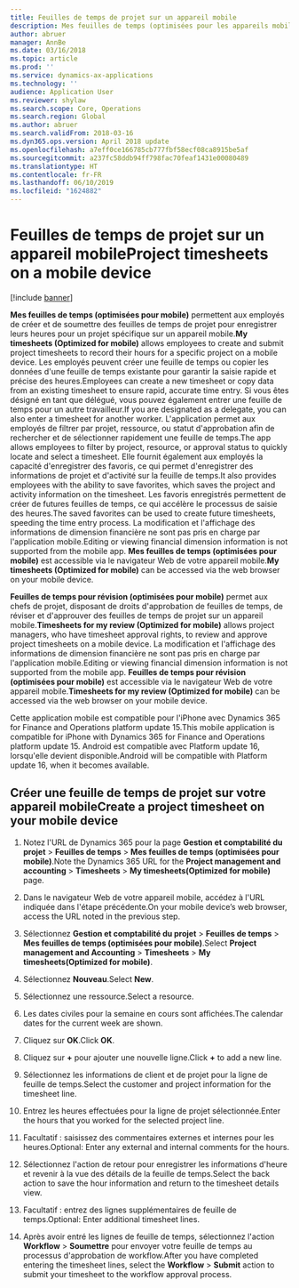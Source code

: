```yaml
---
title: Feuilles de temps de projet sur un appareil mobile
description: Mes feuilles de temps (optimisées pour les appareils mobiles) permettent aux employés de créer et de soumettre des feuilles de temps de projet pour enregistrer leurs heures pour un projet spécifique sur un appareil mobile.
author: abruer
manager: AnnBe
ms.date: 03/16/2018
ms.topic: article
ms.prod: ''
ms.service: dynamics-ax-applications
ms.technology: ''
audience: Application User
ms.reviewer: shylaw
ms.search.scope: Core, Operations
ms.search.region: Global
ms.author: abruer
ms.search.validFrom: 2018-03-16
ms.dyn365.ops.version: April 2018 update
ms.openlocfilehash: a7eff0ce166785cb777fbf58ecf08ca8915be5af
ms.sourcegitcommit: a237fc58ddb94ff798fac70feaf1431e00080489
ms.translationtype: HT
ms.contentlocale: fr-FR
ms.lasthandoff: 06/10/2019
ms.locfileid: "1624882"
---
```

# <a name="project-timesheets-on-a-mobile-device"></a><span data-ttu-id="1ab95-103">Feuilles de temps de projet sur un appareil mobile</span><span class="sxs-lookup"><span data-stu-id="1ab95-103">Project timesheets on a mobile device</span></span>

[!include [banner](../includes/banner.md)]

<span data-ttu-id="1ab95-104">**Mes feuilles de temps (optimisées pour mobile)** permettent aux employés de créer et de soumettre des feuilles de temps de projet pour enregistrer leurs heures pour un projet spécifique sur un appareil mobile.</span><span class="sxs-lookup"><span data-stu-id="1ab95-104">**My timesheets (Optimized for mobile)** allows employees to create and submit project timesheets to record their hours for a specific project on a mobile device.</span></span> <span data-ttu-id="1ab95-105">Les employés peuvent créer une feuille de temps ou copier les données d'une feuille de temps existante pour garantir la saisie rapide et précise des heures.</span><span class="sxs-lookup"><span data-stu-id="1ab95-105">Employees can create a new timesheet or copy data from an existing timesheet to ensure rapid, accurate time entry.</span></span> <span data-ttu-id="1ab95-106">Si vous êtes désigné en tant que délégué, vous pouvez également entrer une feuille de temps pour un autre travailleur.</span><span class="sxs-lookup"><span data-stu-id="1ab95-106">If you are designated as a delegate, you can also enter a timesheet for another worker.</span></span> <span data-ttu-id="1ab95-107">L'application permet aux employés de filtrer par projet, ressource, ou statut d'approbation afin de rechercher et de sélectionner rapidement une feuille de temps.</span><span class="sxs-lookup"><span data-stu-id="1ab95-107">The app allows employees to filter by project, resource, or approval status to quickly locate and select a timesheet.</span></span> <span data-ttu-id="1ab95-108">Elle fournit également aux employés la capacité d'enregistrer des favoris, ce qui permet d'enregistrer des informations de projet et d'activité sur la feuille de temps.</span><span class="sxs-lookup"><span data-stu-id="1ab95-108">It also provides employees with the ability to save favorites, which saves the project and activity information on the timesheet.</span></span> <span data-ttu-id="1ab95-109">Les favoris enregistrés permettent de créer de futures feuilles de temps, ce qui accélère le processus de saisie des heures.</span><span class="sxs-lookup"><span data-stu-id="1ab95-109">The saved favorites can be used to create future timesheets, speeding the time entry process.</span></span> <span data-ttu-id="1ab95-110">La modification et l'affichage des informations de dimension financière ne sont pas pris en charge par l'application mobile.</span><span class="sxs-lookup"><span data-stu-id="1ab95-110">Editing or viewing financial dimension information is not supported from the mobile app.</span></span> <span data-ttu-id="1ab95-111">**Mes feuilles de temps (optimisées pour mobile)** est accessible via le navigateur Web de votre appareil mobile.</span><span class="sxs-lookup"><span data-stu-id="1ab95-111">**My timesheets (Optimized for mobile)** can be accessed via the web browser on your mobile device.</span></span>

<span data-ttu-id="1ab95-112">**Feuilles de temps pour révision (optimisées pour mobile)** permet aux chefs de projet, disposant de droits d'approbation de feuilles de temps, de réviser et d'approuver des feuilles de temps de projet sur un appareil mobile.</span><span class="sxs-lookup"><span data-stu-id="1ab95-112">**Timesheets for my review (Optimized for mobile)** allows project managers, who have timesheet approval rights, to review and approve project timesheets on a mobile device.</span></span> <span data-ttu-id="1ab95-113">La modification et l'affichage des informations de dimension financière ne sont pas pris en charge par l'application mobile.</span><span class="sxs-lookup"><span data-stu-id="1ab95-113">Editing or viewing financial dimension information is not supported from the mobile app.</span></span> <span data-ttu-id="1ab95-114">**Feuilles de temps pour révision (optimisées pour mobile)** est accessible via le navigateur Web de votre appareil mobile.</span><span class="sxs-lookup"><span data-stu-id="1ab95-114">**Timesheets for my review (Optimized for mobile)** can be accessed via the web browser on your mobile device.</span></span>

<span data-ttu-id="1ab95-115">Cette application mobile est compatible pour l'iPhone avec Dynamics 365 for Finance and Operations platform update 15.</span><span class="sxs-lookup"><span data-stu-id="1ab95-115">This mobile application is compatible for iPhone with Dynamics 365 for Finance and Operations platform update 15.</span></span>
<span data-ttu-id="1ab95-116">Android est compatible avec Platform update 16, lorsqu'elle devient disponible.</span><span class="sxs-lookup"><span data-stu-id="1ab95-116">Android will be compatible with Platform update 16, when it becomes available.</span></span>

## <a name="create-a-project-timesheet-on-your-mobile-device"></a><span data-ttu-id="1ab95-117">Créer une feuille de temps de projet sur votre appareil mobile</span><span class="sxs-lookup"><span data-stu-id="1ab95-117">Create a project timesheet on your mobile device</span></span>

1.  <span data-ttu-id="1ab95-118">Notez l'URL de Dynamics 365 pour la page **Gestion et comptabilité du projet** \> **Feuilles de temps** \> **Mes feuilles de temps (optimisées pour mobile)**.</span><span class="sxs-lookup"><span data-stu-id="1ab95-118">Note the Dynamics 365 URL for the **Project management and accounting** \> **Timesheets** \> **My timesheets(Optimized for mobile)** page.</span></span>

2.  <span data-ttu-id="1ab95-119">Dans le navigateur Web de votre appareil mobile, accédez à l'URL indiquée dans l'étape précédente.</span><span class="sxs-lookup"><span data-stu-id="1ab95-119">On your mobile device’s web browser, access the URL noted in the previous step.</span></span>
 
3.  <span data-ttu-id="1ab95-120">Sélectionnez **Gestion et comptabilité du projet** \> **Feuilles de temps** \> **Mes feuilles de temps (optimisées pour mobile)**.</span><span class="sxs-lookup"><span data-stu-id="1ab95-120">Select **Project management and Accounting** \> **Timesheets** \> **My timesheets(Optimized for mobile)**.</span></span>

4.  <span data-ttu-id="1ab95-121">Sélectionnez **Nouveau**.</span><span class="sxs-lookup"><span data-stu-id="1ab95-121">Select **New**.</span></span>

5.  <span data-ttu-id="1ab95-122">Sélectionnez une ressource.</span><span class="sxs-lookup"><span data-stu-id="1ab95-122">Select a resource.</span></span>

6.  <span data-ttu-id="1ab95-123">Les dates civiles pour la semaine en cours sont affichées.</span><span class="sxs-lookup"><span data-stu-id="1ab95-123">The calendar dates for the current week are shown.</span></span>

7.  <span data-ttu-id="1ab95-124">Cliquez sur **OK**.</span><span class="sxs-lookup"><span data-stu-id="1ab95-124">Click **OK**.</span></span>

8.  <span data-ttu-id="1ab95-125">Cliquez sur **+** pour ajouter une nouvelle ligne.</span><span class="sxs-lookup"><span data-stu-id="1ab95-125">Click **+** to add a new line.</span></span>

9.  <span data-ttu-id="1ab95-126">Sélectionnez les informations de client et de projet pour la ligne de feuille de temps.</span><span class="sxs-lookup"><span data-stu-id="1ab95-126">Select the customer and project information for the timesheet line.</span></span>

10. <span data-ttu-id="1ab95-127">Entrez les heures effectuées pour la ligne de projet sélectionnée.</span><span class="sxs-lookup"><span data-stu-id="1ab95-127">Enter the hours that you worked for the selected project line.</span></span>

11. <span data-ttu-id="1ab95-128">Facultatif : saisissez des commentaires externes et internes pour les heures.</span><span class="sxs-lookup"><span data-stu-id="1ab95-128">Optional: Enter any external and internal comments for the hours.</span></span>

12. <span data-ttu-id="1ab95-129">Sélectionnez l'action de retour pour enregistrer les informations d'heure et revenir à la vue des détails de la feuille de temps.</span><span class="sxs-lookup"><span data-stu-id="1ab95-129">Select the back action to save the hour information and return to the timesheet details view.</span></span>

13. <span data-ttu-id="1ab95-130">Facultatif : entrez des lignes supplémentaires de feuille de temps.</span><span class="sxs-lookup"><span data-stu-id="1ab95-130">Optional: Enter additional timesheet lines.</span></span>

14. <span data-ttu-id="1ab95-131">Après avoir entré les lignes de feuille de temps, sélectionnez l'action **Workflow** \> **Soumettre** pour envoyer votre feuille de temps au processus d'approbation de workflow.</span><span class="sxs-lookup"><span data-stu-id="1ab95-131">After you have completed entering the timesheet lines, select the **Workflow** \> **Submit** action to submit your timesheet to the workflow approval process.</span></span>
